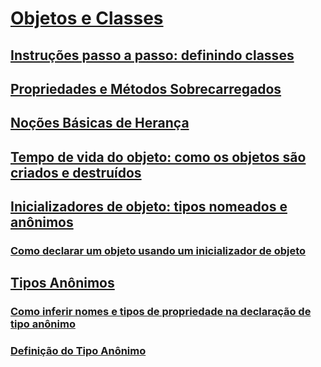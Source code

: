 # [Objetos e Classes](index.md)
## [Instruções passo a passo: definindo classes](walkthrough-defining-classes.md)
## [Propriedades e Métodos Sobrecarregados](overloaded-properties-and-methods.md)
## [Noções Básicas de Herança](inheritance-basics.md)
## [Tempo de vida do objeto: como os objetos são criados e destruídos](object-lifetime-how-objects-are-created-and-destroyed.md)
## [Inicializadores de objeto: tipos nomeados e anônimos](object-initializers-named-and-anonymous-types.md)
### [Como declarar um objeto usando um inicializador de objeto](how-to-declare-an-object-by-using-an-object-initializer.md)
## [Tipos Anônimos](anonymous-types.md)
### [Como inferir nomes e tipos de propriedade na declaração de tipo anônimo](how-to-infer-property-names-and-types-in-anonymous-type-declarations.md)
### [Definição do Tipo Anônimo](anonymous-type-definition.md)
